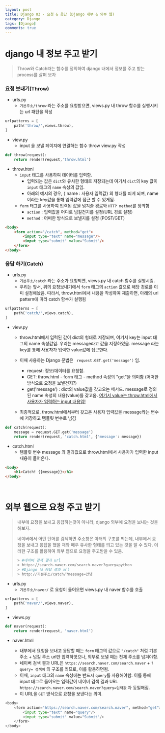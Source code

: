 ```yaml
---
layout: post
title: Django 03 - 요청 & 응답 (Django 내부 & 외부 웹) 
category: Django
tags: [Django]
comments: true
---
```




# django 내 정보 주고 받기

> Throw와 Catch라는 함수를 정의하여 django 내에서 정보를 주고 받는 process를 살펴 보자
>



### 요청 보내기(Throw)

- urls.py
  - `기본주소/throw` 라는 주소를 요청받으면, views.py 내 throw  함수를 실행시키는 url 패턴을 작성

```python
urlpatterns = [
    path('throw/',views.throw),
]
```



- view.py
  - input 을 보낼 페이지에 연결하는 함수 throw  view.py 작성 

```python
def throw(request):
    return render(request,'throw.html')
```



- throw.html
  - `input` 태그를 사용하여 데이터를 입력함.
    - 입력되는 값은 `dict`와 유사한 형태로 저장되는데 여기서 `dict`의 key 값이 `input` 태그의 `name` 속성의 값임. 
    - 아래의 예시의 경우, { name : 사용자 입력값} 의 형태를 띄게 되며, name이라는 key값을 통해 입력값에 접근 할 수 있게됨.
  - `form` 태그를 사용하여 입력된 값을 넘겨줄 경로와 `HTTP method`를 정의함
    - `action` : 입력값을 어디로 넘길건지를 설정(URL 경로 설정)
    - `method` : 어떠한 방식으로 보낼지를 설정 (POST/GET)

```html
<body>
    <form action="/catch", method="get">
        <input type="text" name="message"/>
        <input type="submit" value="Submit"/>
    </form>
</body>
```



### 응답 하기(Catch)

- urls.py
  - `기본주소/catch` 라는 주소가 요청되면, views.py 내 catch 함수를 실행시킴.
  - 우리는 앞서, 위의 요청보내기에서 `form` 태그의 `action` 값으로 해당 경로를 이미 설정해놨음. 따라서, throw.html에서 내용을 작성하여 제출하면, 아래의 url pattern에 따라 catch 함수가 실행됨

```python
urlpatterns = [
    path('catch/',views.catch),
]
```



- view.py

  - throw.html에서 입력된 값이 dict의 형태로 저장되며, 여기서 key는 input 태그의 name 속성값임. 우리는 message라고 값을 지정하였음. message 라는 key를 통해 사용자가 입력한 value값에 접근한다. 
  - 이때 사용하는 Django 문법은 ` request.GET.get('message')` 임.
    - request: 정보/데이터를 요청함.
    - GET: throw.html - form 태그 - method 속성의  "get"을 의미함 (어떠한 방식으로 요청을 보낼건지?)
    - get('message') : dict의  value값을 갖고오는 메서드.  message로 정의된 name 속성의 내용(value)를 갖고옴.  <u>여기서 value는 throw.html에서 사용자가 입력하는 input 내용임!</u>  

  - 최종적으로, throw.html에서부터 갖고온 사용자 입력값을 message라는 변수에 저장하고 템플릿 변수로 넘김

```PYTHON
def catch(request):
    message = request.GET.get('message')
    return render(request, 'catch.html', {'message': message})
```



- catch.html
  - 템플릿 변수 message 의 결과값으로 throw.html에서 사용자가 입력한 input 내용이 들어온다.

```html
<body>
    <h1>Catch! {{message}}</h1>
</body>
```



<br>

# 외부 웹으로 요청 주고 받기

> 내부에 요청을 보내고 응답하는것이 아니라, django 외부에 요청을 보내는 것을 해보자.
>
> 네이버에서 어떤 단어를 검색하면 주소창은 아래의 구조를 띄는데, 내부에서 요청을 보내고 응답을 했을 때와 매우 유사한 형태를 띄고 있는 것을 알 수 있다.  이러한 구조를 활용하여 외부 웹으로 요청을 주고받을 수 있음.
>
> ```python
> > #네이버 검색 결과 url
> > https://search.naver.com/search.naver?query=python
> > #Django 내 응답 결과 url    
> > http://기본주소/catch/?message=안녕
> ```



- urls.py
  - `기본주소/naver/` 로  요청이 들어오면  views.py 내 naver 함수를 호출

```python
urlpatterns = [
    path('naver/',views.naver),
]
```



- views.py

```python
def naver(request):
    return render(request, 'naver.html')
```



- naver.html

  - 내부에서 요청을 보내고 응답할 때는 `form`  태그의 값으로 `"/catch"`  처럼 기본주소 + 넘길 주소 url만 입력하엿으나, 외부로 보낼 때는 전체 주소를 넘겨야함.
  - 네이버 검색 결과 URL은 `https://search.naver.com/search.naver`  + `?query= 검색어` 의 구조를 띄므로, 이를 활용하면됨.
  - 이때, `input` 태그의 `name` 속성에는 반드시 `query`를 사용해야함. 이를 통해 input 태그로 들어오는 입력값이 네이버 검색 결과 URL `https://search.naver.com/search.naver?query=입력값` 과 동일해짐.
  - 이 URL을 `GET` 방식으로 요청을 보낸다는 의미.  

```python
<body>
    <form action="https://search.naver.com/search.naver", method="get">
        <input type="text" name="query"/>
        <input type="submit" value="Submit"/>
    </form>
</body>
```